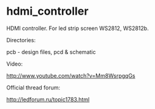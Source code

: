 hdmi_controller
================

HDMI controller. For led strip screen WS2812, WS2812b.

Directories:

pcb 	-	design files, pcd & schematic

Video:

http://www.youtube.com/watch?v=Mm8WsrpgqGs


Official thread forum:

http://ledforum.ru/topic1783.html

